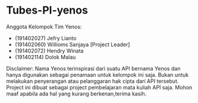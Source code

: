 # Tubes-PI-yenos

Anggota Kelompok Tim Yenos:
- (191402027) Jefry Lianto
- (191402060) Willioms Sanjaya [Project Leader]
- (191402072) Hendry Winata
- (191402114) Dolok Malau

Disclaimer: Nama Yenos terinspirasi dari suatu API bernama Yenos dan hanya digunakan sebagai penamaan untuk kelompok ini saja. Bukan untuk melakukan penyerangan atau pelanggaran hak cipta dari API tersebut. Project ini dibuat sebagai project pembelajaran mata kuliah API saja. Mohon maaf apabila ada hal yang kurang berkenan,terima kasih.